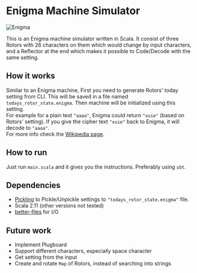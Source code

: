 # Enigma Machine Simulator
![Enigma](https://upload.wikimedia.org/wikipedia/commons/thumb/3/3e/EnigmaMachineLabeled.jpg/800px-EnigmaMachineLabeled.jpg)

This is an Enigma machine simulator written in Scala. It consist of three Rotors with 26 characters on them which would
change by input characters, and a Reflector at the end which makes it possible to Code/Decode with the same setting.

## How it works
Similar to an Enigma machine, First you need to generate Rotors' today setting from CLI. This will be saved in a file named 
`todays_rotor_state.enigma`. Then machine will be initialized using this setting.  
For example for a plain text `"aaaa"`, Enigma could return `"xuie"` (based on Rotors' setting). If you give the cipher text `"xuie"` back to Enigma,
 it will decode to `"aaaa"`.  
For more info check the [Wikipedia page](https://en.wikipedia.org/wiki/Enigma_machine).
## How to run
Just run `main.scala` and it gives you the instructions. Preferably using `sbt`.

## Dependencies
- [Pickling](https://github.com/scala/pickling) to Pickle/Unpickle settings to `"todays_rotor_state.enigma"` file.
- Scala 2.11 (other versions not tested) 
- [better-files](https://github.com/pathikrit/better-files) for I/O

## Future work
- Implement Plugboard
- Support different characters, especially space character
- Get setting from the input
- Create and rotate `Map` of Rotors, instead of searching into strings

